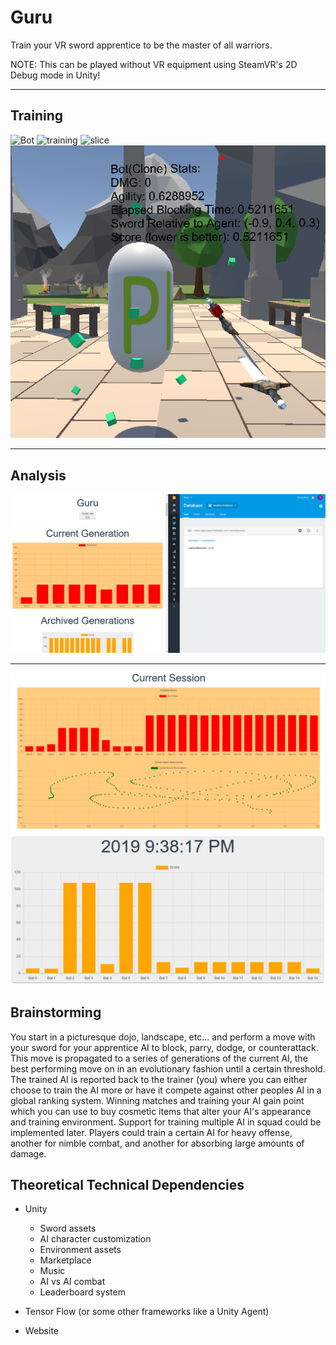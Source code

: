# Guru
Train your VR sword apprentice to be the master of all warriors.

NOTE: This can be played without VR equipment using SteamVR's 2D Debug mode in Unity!
___
## Training

![Bot](bot.gif)
![training](graphTraining.gif)
![slice](slice3.gif)
![Pill](guru2.PNG)

___
## Analysis

![Graph](graph.gif)

___
![CurrentSession](currentSession.PNG)
![ArchivedSession](archivedSession.PNG)

## Brainstorming
You start in a picturesque dojo, landscape, etc... and perform a move with your sword for your apprentice AI to block, parry, dodge, or counterattack. This move is propagated to a series of generations of the current AI, the best performing move on in an evolutionary fashion until a certain threshold. The trained AI is reported back to the trainer (you) where you can either choose to train the AI more or have it compete against other peoples AI in a global ranking system. Winning matches and training your AI gain point which you can use to buy cosmetic items that alter your AI's appearance and training environment. Support for training multiple AI in squad could be implemented later. Players could train a certain AI for heavy offense, another for nimble combat, and another for absorbing large amounts of damage.

## Theoretical Technical Dependencies
* Unity
  * Sword assets
  * AI character customization
  * Environment assets
  * Marketplace
  * Music
  * AI vs AI combat
  * Leaderboard system

* Tensor Flow (or some other frameworks like a Unity Agent)
* Website
